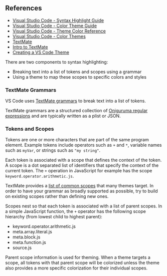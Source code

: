 ## References

- [Visual Studio Code - Syntax Highlight Guide](https://code.visualstudio.com/api/language-extensions/syntax-highlight-guide)
- [Visual Studio Code - Color Theme Guide](https://code.visualstudio.com/api/extension-guides/color-theme#syntax-colors)
- [Visual Studio Code - Theme Color Reference](https://code.visualstudio.com/api/references/theme-color)
- [Visual Studio Code - Color Themes](https://code.visualstudio.com/docs/getstarted/themes)
- [TextMate](https://macromates.com/manual/en/)
- [Intro to TextMate](https://www.apeth.com/nonblog/stories/textmatebundle.html)
- [Creating a VS Code Theme](https://css-tricks.com/creating-a-vs-code-theme/)

There are two components to syntax highlighting:

- Breaking text into a list of tokens and scopes using a grammar
- Using a theme to map these scopes to specific colors and styles

### TextMate Grammars

VS Code uses [TextMate grammars](https://macromates.com/manual/en/language_grammars) to break text into a list of tokens.

TextMate grammars are a structured collection of [Oniguruma regular expressions](https://macromates.com/manual/en/regular_expressions) and are typically written as a plist or JSON.

### Tokens and Scopes

Tokens are one or more characters that are part of the same program element. Example tokens include operators such as `+` and `*`, variable names such as `myVar`, or strings such as `"my string"`.

Each token is associated with a scope that defines the context of the token. A scope is a dot separated list of identifiers that specify the context of the current token. The `+` operation in JavaScript for example has the scope `keyword.operator.arithmetic.js`.

TextMate provides a [list of common scopes](https://macromates.com/manual/en/language_grammars) that many themes target. In order to have your grammar as broadly supported as possible, try to build on existing scopes rather than defining new ones.

Scopes nest so that each token is associated with a list of parent scopes. In a simple JavaScript function, the `+` operator has the following scope hierarchy (from lowest child to highest parent):

- keyword.operator.arithmetic.js
- meta.array.literal.js
- meta.block.js
- meta.function.js
- source.js

Parent scope information is used for theming. When a theme targets a scope, all tokens with that parent scope will be colorized unless the theme also provides a more specific colorization for their individual scopes.
